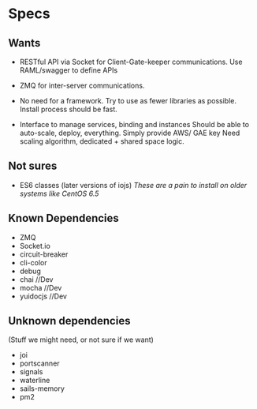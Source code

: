 # Specs

## Wants

- RESTful API via Socket for Client-Gate-keeper communications.
Use RAML/swagger to define APIs

- ZMQ for inter-server communications.

- No need for a framework. Try to use as fewer libraries as possible.
Install process should be fast.

- Interface to manage services, binding and instances
Should be able to auto-scale, deploy, everything. Simply provide AWS/ GAE key
Need scaling algorithm, dedicated + shared space logic.

## Not sures

- ES6 classes (later versions of iojs)
*These are a pain to install on older systems like CentOS 6.5*

## Known Dependencies

- ZMQ
- Socket.io
- circuit-breaker
- cli-color
- debug
- chai			//Dev
- mocha			//Dev
- yuidocjs	//Dev

## Unknown dependencies

(Stuff we might need, or not sure if we want)

- joi
- portscanner
- signals
- waterline
- sails-memory
- pm2